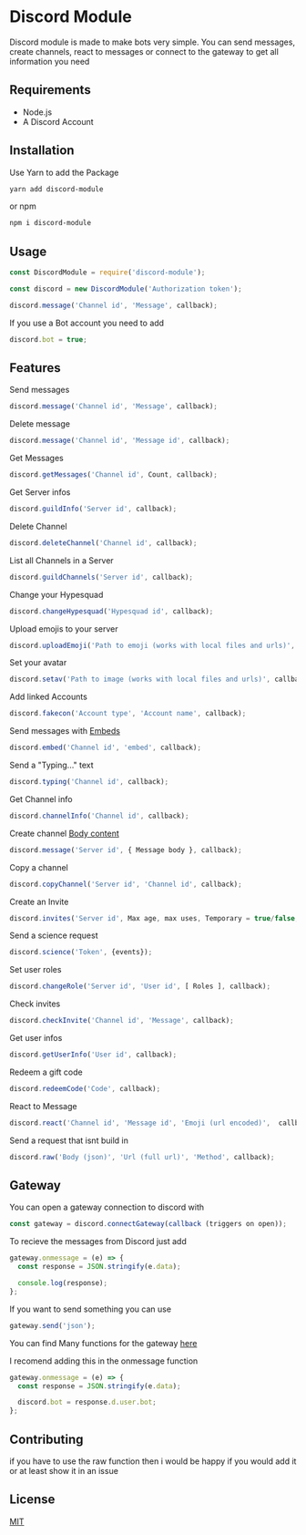 # Discord Module

Discord module is made to make bots very simple. You can send messages, create channels, react to messages or connect to the gateway to get all information you need 

## Requirements

- Node.js
- A Discord Account

## Installation

Use Yarn to add the Package
```bash
yarn add discord-module
```
or npm
```bash
npm i discord-module
```

## Usage
```javascript
const DiscordModule = require('discord-module');

const discord = new DiscordModule('Authorization token');

discord.message('Channel id', 'Message', callback);
```

If you use a Bot account you need to add
```javascript
discord.bot = true;
```

## Features

Send messages
```javascript
discord.message('Channel id', 'Message', callback);
```

Delete message
```javascript
discord.message('Channel id', 'Message id', callback);
```

Get Messages
```javascript
discord.getMessages('Channel id', Count, callback);
```

Get Server infos
```javascript
discord.guildInfo('Server id', callback);
```

Delete Channel
```javascript
discord.deleteChannel('Channel id', callback);
```

List all Channels in a Server
```javascript
discord.guildChannels('Server id', callback);
```

Change your Hypesquad
```javascript
discord.changeHypesquad('Hypesquad id', callback);
```

Upload emojis to your server
```javascript
discord.uploadEmoji('Path to emoji (works with local files and urls)', 'Server id', 'Emoji name', callback);
```

Set your avatar
```javascript
discord.setav('Path to image (works with local files and urls)', callback);
```

Add linked Accounts
```javascript
discord.fakecon('Account type', 'Account name', callback);
```

Send messages with [Embeds](https://discordapp.com/developers/docs/resources/channel#embed-object)
```javascript
discord.embed('Channel id', 'embed', callback);
```

Send a "Typing..." text
```javascript
discord.typing('Channel id', callback);
```

Get Channel info
```javascript
discord.channelInfo('Channel id', callback);
```

Create channel [Body content](https://discordapp.com/developers/docs/resources/guild#create-guild-channel)
```javascript
discord.message('Server id', { Message body }, callback);
```

Copy a channel
```javascript
discord.copyChannel('Server id', 'Channel id', callback);
```

Create an Invite
```javascript
discord.invites('Server id', Max age, max uses, Temporary = true/false, callback);
```

Send a science request
```javascript
discord.science('Token', {events});
```

Set user roles
```javascript
discord.changeRole('Server id', 'User id', [ Roles ], callback);
```

Check invites
```javascript
discord.checkInvite('Channel id', 'Message', callback);
```

Get user infos
```javascript
discord.getUserInfo('User id', callback);
```

Redeem a gift code
```javascript
discord.redeemCode('Code', callback);
```

React to Message
```javascript
discord.react('Channel id', 'Message id', 'Emoji (url encoded)',  callback);
```

Send a request that isnt build in
```javascript
discord.raw('Body (json)', 'Url (full url)', 'Method', callback);
```


## Gateway

You can open a gateway connection to discord with
```javascript
const gateway = discord.connectGateway(callback (triggers on open));
```

To recieve the messages from Discord just add
```javascript
gateway.onmessage = (e) => {
  const response = JSON.stringify(e.data);

  console.log(response);
};
```

If you want to send something you can use
```javascript
gateway.send('json');
```

You can find Many functions for the gateway [here](https://discordapp.com/developers/docs/topics/gateway)

I recomend adding this in the onmessage function 

```javascript
gateway.onmessage = (e) => {
  const response = JSON.stringify(e.data);

  discord.bot = response.d.user.bot;
};
```

## Contributing

if you have to use the raw function then i would be happy if you would add it or at least show it in an issue

## License
[MIT](https://choosealicense.com/licenses/mit/)
